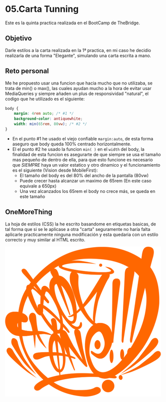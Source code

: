 # 05.Carta Tunning

Este es la quinta practica realizada en el BootCamp de TheBridge.

## Objetivo

Darle estilos a la carta realizada en la 1ª practica, en mi caso he decidio realizarla de una forma "Elegante", simulando una carta escrita a mano.

## Reto personal

Me he propuesto usar una funcion que hacia mucho que no utilizaba, se trata de min() o max(), las cuales ayudan mucho a la hora de evitar usar MediaQueries y siempre añaden un plus de responsividad "natural", el codigo que he utilizado es el siguiente:

```css
body {
    margin: 4rem auto; /* #1 */
    background-color: antiquewhite;
    width: min(65rem, 80vw); /* #2 */
}                            
```

- En el punto #1 he usado el viejo confiable `margin:auto`, de esta forma aseguro que body queda 100% centrado horizontalmente.
- El el punto #2 he usado la funcion `min( )` en el `width` del body, la finalidad de esta funcion es asegurarte de que siempre se usa el tamaño mas pequeño de dentro de ella, para que esto funcione es necesario que *SIEMPRE* haya un valor estatico y otro dinamico y el funcionamiento es el siguiente (Vision desde MobileFirst):
    - El tamaño del body es del 80% del ancho de la pantalla (80vw)
    - Puede crecer hasta alcanzar un maximo de 65rem (En este caso equivale a 650px)
    - Una vez alcanzados los 65rem el body no crece más, se queda en este tamaño

## OneMoreThing

La hoja de estilos (CSS) la he escrito basandome en etiquetas basicas, de tal forma que si se le aplicase a otra "carta" seguramente no haría falta aplicarle practicamente ninguna modificación y esta quedaria con un estilo correcto y muy similar al HTML escrito.

![Logo MrSetOne](./src/logopng.png)